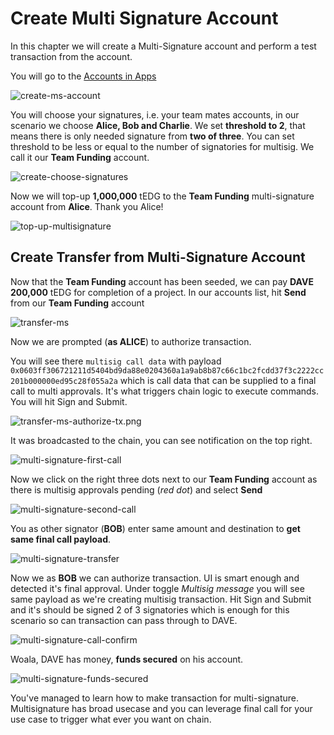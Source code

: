 # Create Multi Signature Account

In this chapter we will create a Multi-Signature account and perform a test transaction from the account.

You will go to the [Accounts in Apps](https://polkadot.js.org/apps/#/accounts)

![create-ms-account](../../.gitbook/assets/create-ms-account.png)

You will choose your signatures, i.e. your team mates accounts, in our scenario we choose **Alice, Bob and Charlie**. We set **threshold to 2**, that means there is only needed signature from **two of three**. You can set threshold to be less or equal to the number of signatories for multisig. We call it our **Team Funding** account.

![create-choose-signatures](../../.gitbook/assets/create-choose-signatures.png)

Now we will top-up **1,000,000** tEDG to the **Team Funding** multi-signature account from **Alice**. Thank you Alice!

![top-up-multisignature](../../.gitbook/assets/create-top-up-ms.png)

## Create Transfer from Multi-Signature Account

Now that the **Team Funding** account has been seeded, we can pay **DAVE** **200,000** tEDG for completion of a project. In our accounts list, hit **Send** from our **Team Funding** account

![transfer-ms](../../.gitbook/assets/transfer-ms%20%281%29%20%281%29.png)

Now we are prompted \(**as ALICE**\) to authorize transaction.

You will see there `multisig call data` with payload `0x0603ff306721211d5404bd9da88e0204360a1a9ab8b87c66c1bc2fcdd37f3c2222cc201b000000ed95c28f055a2a` which is call data that can be supplied to a final call to multi approvals. It's what triggers chain logic to execute commands. You will hit Sign and Submit.

![transfer-ms-authorize-tx.png](../../.gitbook/assets/transfer-ms-authorize-tx.png)

It was broadcasted to the chain, you can see notification on the top right.

![multi-signature-first-call](../../.gitbook/assets/transfer-ms-first-call.png)

Now we click on the right three dots next to our **Team Funding** account as there is multisig approvals pending \(_red dot_\) and select **Send**

![multi-signature-second-call](../../.gitbook/assets/transfer-ms-second-call.png)

You as other signator \(**BOB**\) enter same amount and destination to **get same final call payload**.

![multi-signature-transfer](../../.gitbook/assets/transfer-ms%20%281%29%20%281%29.png)

Now we as **BOB** we can authorize transaction. UI is smart enough and detected it's final approval. Under toggle _Multisig message_ you will see same payload as we're creating multisig transaction. Hit Sign and Submit and it's should be signed 2 of 3 signatories which is enough for this scenario so can transaction can pass through to DAVE.

![multi-signature-call-confirm](../../.gitbook/assets/transfer-ms-second-call-confirm.png)

Woala, DAVE has money, **funds secured** on his account.

![multi-signature-funds-secured](../../.gitbook/assets/funds-secured.png)

You've managed to learn how to make transaction for multi-signature. Multisignature has broad usecase and you can leverage final call for your use case to trigger what ever you want on chain.

